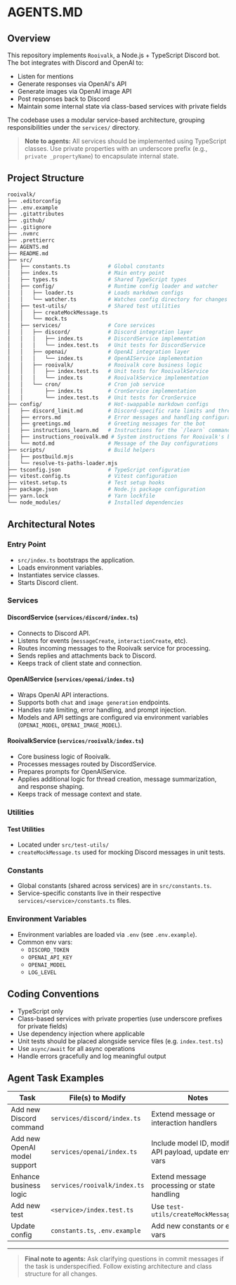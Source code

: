# AGENTS.MD

## Overview

This repository implements `Rooivalk`, a Node.js + TypeScript Discord bot. The bot integrates with Discord and OpenAI to:

- Listen for mentions
- Generate responses via OpenAI's API
- Generate images via OpenAI image API
- Post responses back to Discord
- Maintain some internal state via class-based services with private fields

The codebase uses a modular service-based architecture, grouping responsibilities under the `services/` directory.

> **Note to agents:** All services should be implemented using TypeScript classes. Use private properties with an underscore prefix (e.g., `private _propertyName`) to encapsulate internal state.

## Project Structure

```bash
rooivalk/
├── .editorconfig
├── .env.example
├── .gitattributes
├── .github/
├── .gitignore
├── .nvmrc
├── .prettierrc
├── AGENTS.md
├── README.md
├── src/
│   ├── constants.ts            # Global constants
│   ├── index.ts                # Main entry point
│   ├── types.ts                # Shared TypeScript types
│   ├── config/                 # Runtime config loader and watcher
│   │   ├── loader.ts           # Loads markdown configs
│   │   └── watcher.ts          # Watches config directory for changes
│   ├── test-utils/             # Shared test utilities
│   │   ├── createMockMessage.ts
│   │   └── mock.ts
│   ├── services/               # Core services
│   │   ├── discord/            # Discord integration layer
│   │   │   ├── index.ts        # DiscordService implementation
│   │   │   └── index.test.ts   # Unit tests for DiscordService
│   │   ├── openai/             # OpenAI integration layer
│   │   │   └── index.ts        # OpenAIService implementation
│   │   ├── rooivalk/           # Rooivalk core business logic
│   │   │   ├── index.test.ts   # Unit tests for RooivalkService
│   │   │   └── index.ts        # RooivalkService implementation
│   │   └── cron/               # Cron job service
│   │       ├── index.ts        # CronService implementation
│   │       └── index.test.ts   # Unit tests for CronService
├── config/                     # Hot-swappable markdown configs
│   ├── discord_limit.md        # Discord-specific rate limits and thresholds
│   ├── errors.md               # Error messages and handling configurations
│   ├── greetings.md            # Greeting messages for the bot
│   ├── instructions_learn.md   # Instructions for the `/learn` command
│   ├── instructions_rooivalk.md # System instructions for Rooivalk's behavior
│   └── motd.md                 # Message of the Day configurations
├── scripts/                    # Build helpers
│   ├── postbuild.mjs
│   └── resolve-ts-paths-loader.mjs
├── tsconfig.json               # TypeScript configuration
├── vitest.config.ts            # Vitest configuration
├── vitest.setup.ts             # Test setup hooks
├── package.json                # Node.js package configuration
├── yarn.lock                   # Yarn lockfile
└── node_modules/               # Installed dependencies
```

## Architectural Notes

### Entry Point

- `src/index.ts` bootstraps the application.
- Loads environment variables.
- Instantiates service classes.
- Starts Discord client.

### Services

#### DiscordService (`services/discord/index.ts`)

- Connects to Discord API.
- Listens for events (`messageCreate`, `interactionCreate`, etc).
- Routes incoming messages to the Rooivalk service for processing.
- Sends replies and attachments back to Discord.
- Keeps track of client state and connection.

#### OpenAIService (`services/openai/index.ts`)

- Wraps OpenAI API interactions.
- Supports both `chat` and `image generation` endpoints.
- Handles rate limiting, error handling, and prompt injection.
- Models and API settings are configured via environment variables (`OPENAI_MODEL`, `OPENAI_IMAGE_MODEL`).

#### RooivalkService (`services/rooivalk/index.ts`)

- Core business logic of Rooivalk.
- Processes messages routed by DiscordService.
- Prepares prompts for OpenAIService.
- Applies additional logic for thread creation, message summarization, and response shaping.
- Keeps track of message context and state.

### Utilities

#### Test Utilities

- Located under `src/test-utils/`
- `createMockMessage.ts` used for mocking Discord messages in unit tests.

### Constants

- Global constants (shared across services) are in `src/constants.ts`.
- Service-specific constants live in their respective `services/<service>/constants.ts` files.

### Environment Variables

- Environment variables are loaded via `.env` (see `.env.example`).
- Common env vars:
  - `DISCORD_TOKEN`
  - `OPENAI_API_KEY`
  - `OPENAI_MODEL`
  - `LOG_LEVEL`

## Coding Conventions

- TypeScript only
- Class-based services with private properties (use underscore prefixes for private fields)
- Use dependency injection where applicable
- Unit tests should be placed alongside service files (e.g. `index.test.ts`)
- Use `async/await` for all async operations
- Handle errors gracefully and log meaningful output

## Agent Task Examples

| Task                         | File(s) to Modify                                          | Notes                                       |
| ---------------------------- | ---------------------------------------------------------- | ------------------------------------------- |
| Add new Discord command      | `services/discord/index.ts`                                | Extend message or interaction handlers      |
| Add new OpenAI model support | `services/openai/index.ts` | Include model ID, modify API payload, update env vars |
| Enhance business logic       | `services/rooivalk/index.ts`                               | Extend message processing or state handling |
| Add new test                 | `<service>/index.test.ts`                                  | Use `test-utils/createMockMessage.ts`       |
| Update config                | `constants.ts`, `.env.example`                             | Add new constants or env vars               |

---

> **Final note to agents:** Ask clarifying questions in commit messages if the task is underspecified. Follow existing architecture and class structure for all changes.
